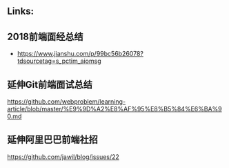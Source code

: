 ## Links:
## 2018前端面经总结

- https://www.jianshu.com/p/99bc56b26078?tdsourcetag=s_pctim_aiomsg





## 延伸Git前端面试总结
https://github.com/webproblem/learning-article/blob/master/%E9%9D%A2%E8%AF%95%E8%B5%84%E6%BA%90.md

## 延伸阿里巴巴前端社招 
https://github.com/jawil/blog/issues/22